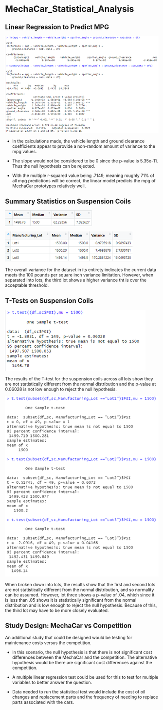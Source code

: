 # MechaCar_Statistical_Analysis

## Linear Regression to Predict MPG

![linear_regression](images/dev_1.png)

- In the calculations made, the vehicle length and ground clearance coefficients appear to provide a non-random amount of variance to the mpg values.

- The slope would not be considered to be 0 since the p-value is 5.35e-11. Thus the null hypothesis can be rejected.

- With the multiple r-squared value being .7149, meaning roughly 71% of all mpg predictions will be correct, the linear model predicts the mpg of MechaCar prototypes relatively well.


## Summary Statistics on Suspension Coils

![total_summary](images/total_summary.png)

![lot_summary](images/lot_summary.png)

The overall variance for the dataset in its entirety indicates the current data meets the 100 pounds per square inch variance limitation. However, when separated into lots, the third lot shows a higher variance tht is over the acceptable threshold.


## T-Tests on Suspension Coils
![ttest_all_lots](images/ttest_sc.png)

The results of the T-test for the suspension coils across all lots show they are not statistically different from the normal distribution and the p-value at 0.06028 is not low enough to reject the null hypothesis.

![ttest_ind_lots](images/ttest_lots.png)

When broken down into lots, the results show that the first and second lots are not statistically different from the normal distribution, and so normality can be assumed. However, lot three shows a p-value of .04, which since it is less than .05 shows it is statistically significant from the normal distribution and is low enough to reject the null hypothesis. Because of this, the third lot may have to be more closely evaluated.

## Study Design: MechaCar vs Competition

An additional study that could be designed would be testing for maintenance costs versus the competition. 

- In this scenario, the null hypothesis is that there is not significant cost differences between the MechaCar and the competition.
The alternative hypothesis would be there are significant cost differences against the competition.

- A multiple linear regression test could be used for this to test for multiple variables to better answer the question.

- Data needed to run the statistical test would include the cost of oil changes and replacement parts and the frequency of needing to replace parts associated with the cars.
